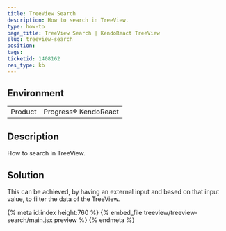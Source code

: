 ```yaml
---
title: TreeView Search
description: How to search in TreeView.
type: how-to
page_title: TreeView Search | KendoReact TreeView
slug: treeview-search
position:
tags:
ticketid: 1408162
res_type: kb
---
```


## Environment
<table>
    <tbody>
	    <tr>
	    	<td>Product</td>
	    	<td>Progress® KendoReact</td>
	    </tr>
    </tbody>
</table>


## Description
How to search in TreeView.

## Solution
This can be achieved, by having an external input and based on that input value, to filter the data of the TreeView.

{% meta id:index height:760 %}
{% embed_file treeview/treeview-search/main.jsx preview %}
{% endmeta %}